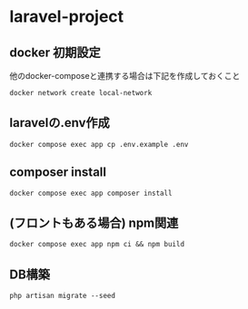 # laravel-project

## docker 初期設定
他のdocker-composeと連携する場合は下記を作成しておくこと
```
docker network create local-network
```

## laravelの.env作成
```
docker compose exec app cp .env.example .env
```

## composer install
```
docker compose exec app composer install
```

## (フロントもある場合) npm関連
```
docker compose exec app npm ci && npm build
```

## DB構築 

```
php artisan migrate --seed
```
